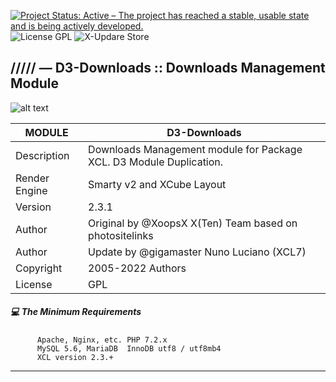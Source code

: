 [![Project Status: Active – The project has reached a stable, usable state and is being actively developed.](https://www.repostatus.org/badges/2.0.0/active.svg)](https://github.com/xoopscube/xcl)
![License GPL](https://img.shields.io/badge/License-GPL-green)
![X-Updare Store](https://img.shields.io/badge/X--Update%20Store-Pending-red)

## ///// — D3-Downloads :: Downloads Management Module

![alt text](https://repository-images.githubusercontent.com/461634439/038a5641-d653-4d78-ba55-898667ae73fd)


MODULE | D3-Downloads
------------ | -------------
Description | Downloads Management module for Package XCL. D3 Module Duplication.
Render Engine | Smarty v2 and XCube Layout
Version | 2.3.1
Author | Original by @XoopsX X(Ten) Team based on photositelinks
Author | Update by @gigamaster Nuno Luciano (XCL7)
Copyright | 2005-2022 Authors
License | GPL


##### :computer: The Minimum Requirements



          Apache, Nginx, etc. PHP 7.2.x
          MySQL 5.6, MariaDB  InnoDB utf8 / utf8mb4
          XCL version 2.3.+



-----

